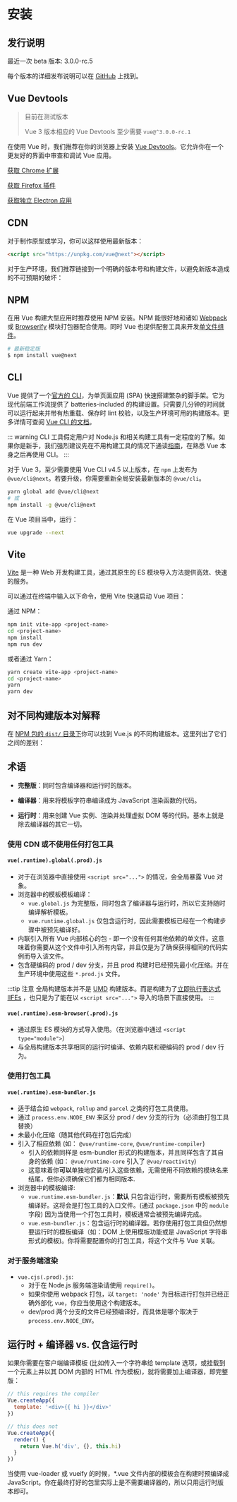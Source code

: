 # 安装

## 发行说明

最近一次 beta 版本: 3.0.0-rc.5

每个版本的详细发布说明可以在 [GitHub](https://github.com/vuejs/vue-next/releases) 上找到。

## Vue Devtools

> 目前在测试版本
>
> Vue 3 版本相应的 Vue Devtools 至少需要 `vue@^3.0.0-rc.1`

在使用 Vue 时，我们推荐在你的浏览器上安装 [Vue Devtools](https://github.com/vuejs/vue-devtools#vue-devtools)。它允许你在一个更友好的界面中审查和调试 Vue 应用。

[获取 Chrome 扩展](https://chrome.google.com/webstore/detail/vuejs-devtools/ljjemllljcmogpfapbkkighbhhppjdbg)

[获取 Firefox 插件](https://addons.mozilla.org/en-US/firefox/addon/vue-js-devtools/)

[获取独立 Electron 应用](https://github.com/vuejs/vue-devtools/blob/dev/packages/shell-electron/README.md)

## CDN

对于制作原型或学习，你可以这样使用最新版本：

```html
<script src="https://unpkg.com/vue@next"></script>
```

对于生产环境，我们推荐链接到一个明确的版本号和构建文件，以避免新版本造成的不可预期的破坏：

## NPM

在用 Vue 构建大型应用时推荐使用 NPM 安装。NPM 能很好地和诸如 [Webpack](https://webpack.js.org/) 或 [Browserify](http://browserify.org/) 模块打包器配合使用。同时 Vue 也提供配套工具来开发[单文件组件](../guide/single-file-component.html)。

```bash
# 最新稳定版
$ npm install vue@next
```

## CLI

Vue 提供了一个[官方的 CLI](https://github.com/vuejs/vue-cli)，为单页面应用 (SPA) 快速搭建繁杂的脚手架。它为现代前端工作流提供了 batteries-included 的构建设置。只需要几分钟的时间就可以运行起来并带有热重载、保存时 lint 校验，以及生产环境可用的构建版本。更多详情可查阅 [Vue CLI 的文档](https://cli.vuejs.org)。

::: warning
CLI 工具假定用户对 Node.js 和相关构建工具有一定程度的了解。如果你是新手，我们强烈建议先在不用构建工具的情况下通读<a href="./">指南</a>，在熟悉 Vue 本身之后再使用 CLI。
:::

对于 Vue 3，至少需要使用 Vue CLI v4.5 以上版本，在 `npm` 上发布为 `@vue/cli@next`。若要升级，你需要重新全局安装最新版本的 `@vue/cli`。

```bash
yarn global add @vue/cli@next
# 或
npm install -g @vue/cli@next
```

在 Vue 项目当中，运行：

```bash
vue upgrade --next
```

## Vite

[Vite](https://github.com/vitejs/vite) 是一种 Web 开发构建工具，通过其原生的 ES 模块导入方法提供高效、快速的服务。

可以通过在终端中输入以下命令，使用 Vite 快速启动 Vue 项目：

通过 NPM：

```bash
npm init vite-app <project-name>
cd <project-name>
npm install
npm run dev
```

或者通过 Yarn：

```bash
yarn create vite-app <project-name>
cd <project-name>
yarn
yarn dev
```

## 对不同构建版本对解释

在 [NPM 包的 `dist/` 目录下](https://cdn.jsdelivr.net/npm/vue@3.0.0-rc.1/dist/)你可以找到 Vue.js 的不同构建版本。这里列出了它们之间的差别：

## 术语

- **完整版**：同时包含编译器和运行时的版本。

- **编译器**：用来将模板字符串编译成为 JavaScript 渲染函数的代码。

- **运行时**：用来创建 Vue 实例、渲染并处理虚拟 DOM 等的代码。基本上就是除去编译器的其它一切。

### 使用 CDN 或不使用任何打包工具

#### `vue(.runtime).global(.prod).js`

- 对于在浏览器中直接使用 `<script src="...">` 的情况，会全局暴露 Vue 对象。
- 浏览器中的模板模板编译：
  - `vue.global.js` 为完整版，同时包含了编译器与运行时，所以它支持随时编译解析模板。
  - `vue.runtime.global.js` 仅包含运行时，因此需要模板已经在一个构建步骤中被预先编译好。
- 内联引入所有 Vue 内部核心的包 - 即一个没有任何其他依赖的单文件。这意味着你需要从这个文件中引入所有内容，并且仅是为了确保获得相同的代码实例而导入该文件。
- 包含硬编码的 prod / dev 分支，并且 prod 构建时已经预先最小化压缩。并在生产环境中使用这些 `*.prod.js` 文件。

:::tip 注意
全局构建版本并不是 [UMD](https://github.com/umdjs/umd) 构建版本。而是构建为了[立即执行表达式 IIFEs](https://developer.mozilla.org/en-US/docs/Glossary/IIFE) ，也只是为了能在以 `<script src="...">` 导入的场景下直接使用。
:::

#### `vue(.runtime).esm-browser(.prod).js`

- 通过原生 ES 模块的方式导入使用。（在浏览器中通过 `<script type="module">`）
- 与全局构建版本共享相同的运行时编译、依赖内联和硬编码的 prod / dev 行为。

### 使用打包工具

#### `vue(.runtime).esm-bundler.js`

- 适于结合如 `webpack`, `rollup` and `parcel` 之类的打包工具使用。
- 通过 `process.env.NODE_ENV` 来区分 prod / dev 分支的行为（必须由打包工具替换）
- 未最小化压缩（随其他代码在打包后完成）
- 引入了相应依赖 (如： `@vue/runtime-core`, `@vue/runtime-compiler`)
  - 引入的依赖同样是 esm-bundler 形式的构建版本，并且同样包含了其自身的依赖 (如： `@vue/runtime-core` 引入了 `@vue/reactivity`)
  - 这意味着你**可以**单独地安装/引入这些依赖，无需使用不同依赖的模块名来结尾，但你必须确保它们都为相同版本.
- 浏览器中的模板编译:
  - `vue.runtime.esm-bundler.js`：**默认** 只包含运行时，需要所有模板被预先编译好。这将会是打包工具的入口文件。(通过 `package.json` 中的 `module` 字段) 因为当使用一个打包工具时，模板通常会被预先编译完成。
  - `vue.esm-bundler.js`：包含运行时的编译器。若你使用打包工具但仍然想要运行时的模板编译（如：DOM 上使用模板功能或是 JavaScript 字符串形式的模板)。你将需要配置你的打包工具，将这个文件与 Vue 关联。

### 对于服务端渲染

- `vue.cjs(.prod).js`:
  - 对于在 Node.js 服务端渲染请使用 `require()`。
  - 如果你使用 webpack 打包，以 `target: 'node'` 为目标进行打包并已经正确外部化 `vue`，你应当使用这个构建版本。
  - dev/prod 两个分支的文件已经预编译好，而具体是哪个取决于 `process.env.NODE_ENV`。

## 运行时 + 编译器 vs. 仅含运行时

如果你需要在客户端编译模板 (比如传入一个字符串给 template 选项，或挂载到一个元素上并以其 DOM 内部的 HTML 作为模板)，就将需要加上编译器，即完整版：

```js
// this requires the compiler
Vue.createApp({
  template: '<div>{{ hi }}</div>'
})

// this does not
Vue.createApp({
  render() {
    return Vue.h('div', {}, this.hi)
  }
})
```

当使用 vue-loader 或 vueify 的时候，\*.vue 文件内部的模板会在构建时预编译成 JavaScript。你在最终打好的包里实际上是不需要编译器的，所以只用运行时版本即可。
